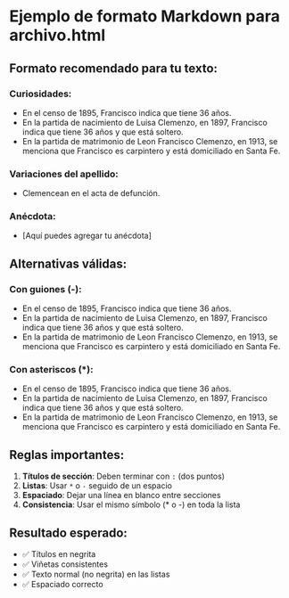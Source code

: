 # Ejemplo de formato Markdown para archivo.html

## Formato recomendado para tu texto:

### Curiosidades:
* En el censo de 1895, Francisco indica que tiene 36 años.
* En la partida de nacimiento de Luisa Clemenzo, en 1897, Francisco indica que tiene 36 años y que está soltero.
* En la partida de matrimonio de Leon Francisco Clemenzo, en 1913, se menciona que Francisco es carpintero y está domiciliado en Santa Fe.

### Variaciones del apellido:
* Clemencean en el acta de defunción.

### Anécdota:
* [Aquí puedes agregar tu anécdota]

## Alternativas válidas:

### Con guiones (-):
- En el censo de 1895, Francisco indica que tiene 36 años.
- En la partida de nacimiento de Luisa Clemenzo, en 1897, Francisco indica que tiene 36 años y que está soltero.
- En la partida de matrimonio de Leon Francisco Clemenzo, en 1913, se menciona que Francisco es carpintero y está domiciliado en Santa Fe.

### Con asteriscos (*):
* En el censo de 1895, Francisco indica que tiene 36 años.
* En la partida de nacimiento de Luisa Clemenzo, en 1897, Francisco indica que tiene 36 años y que está soltero.
* En la partida de matrimonio de Leon Francisco Clemenzo, en 1913, se menciona que Francisco es carpintero y está domiciliado en Santa Fe.

## Reglas importantes:

1. **Títulos de sección**: Deben terminar con `:` (dos puntos)
2. **Listas**: Usar `*` o `-` seguido de un espacio
3. **Espaciado**: Dejar una línea en blanco entre secciones
4. **Consistencia**: Usar el mismo símbolo (* o -) en toda la lista

## Resultado esperado:

- ✅ Títulos en negrita
- ✅ Viñetas consistentes
- ✅ Texto normal (no negrita) en las listas
- ✅ Espaciado correcto
